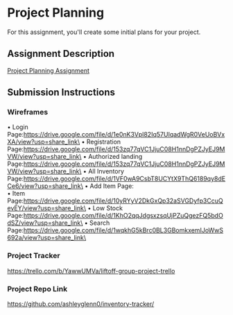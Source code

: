 # Project Planning
For this assignment, you'll create some initial plans for your project.

## Assignment Description
[Project Planning Assignment](https://education.launchcode.org/liftoff/modules/assignments/project-planning)

## Submission Instructions

### Wireframes

• Login Page:https://drive.google.com/file/d/1e0nK3Vpl82Iq57UIqadWgR0VeUoBVxXA/view?usp=share_link\
• Registration Page:https://drive.google.com/file/d/153zq77qVC1JjuC08H1nnDgPZJyEJ9MVW/view?usp=share_link\
• Authorized landing Page:https://drive.google.com/file/d/153zq77qVC1JjuC08H1nnDgPZJyEJ9MVW/view?usp=share_link\
• All Inventory Page:https://drive.google.com/file/d/1VF0wA9CsbT8UCYtX9ThQ6189qy8dECe6/view?usp=share_link\
• Add Item Page:\
• Item Page:https://drive.google.com/file/d/10yRYyV2DkGxQp32aSVGDyfp3CcuQevEY/view?usp=share_link\
• Low Stock Page:https://drive.google.com/file/d/1KhO2qqJdgsxzsqUjPZuQgezFQ5bdOdSZ/view?usp=share_link\
• Search Page:https://drive.google.com/file/d/1wqkhG5kBrc0BL3GBomkxemIJoWwS692a/view?usp=share_link\

### Project Tracker

https://trello.com/b/YawwUMVa/liftoff-group-project-trello

### Project Repo Link

https://github.com/ashleyglenn0/inventory-tracker/
